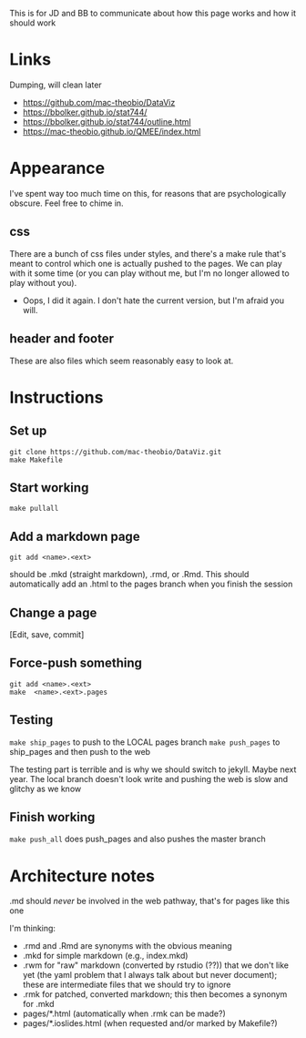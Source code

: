 This is for JD and BB to communicate about how this page works and how it should work

# Links

Dumping, will clean later

* https://github.com/mac-theobio/DataViz
* https://bbolker.github.io/stat744/
* https://bbolker.github.io/stat744/outline.html
* https://mac-theobio.github.io/QMEE/index.html

# Appearance

I've spent way too much time on this, for reasons that are psychologically obscure. Feel free to chime in.

## css

There are a bunch of css files under styles, and there's a make rule that's meant to control which one is actually pushed to the pages. We can play with it some time (or you can play without me, but I'm no longer allowed to play without you).
* Oops, I did it again. I don't hate the current version, but I'm afraid you will.

## header and footer

These are also files which seem reasonably easy to look at. 

# Instructions

## Set up

```
git clone https://github.com/mac-theobio/DataViz.git
make Makefile
```

## Start working

```
make pullall
```

## Add a markdown page

```
git add <name>.<ext>
```

<ext> should be .mkd (straight markdown), .rmd, or .Rmd. This should automatically add an .html to the pages branch when you finish the session

## Change a page

[Edit, save, commit]

## Force-push something

```
git add <name>.<ext>
make  <name>.<ext>.pages
```

## Testing

`make ship_pages` to push to the LOCAL pages branch
`make push_pages` to ship_pages and then push to the web

The testing part is terrible and is why we should switch to jekyll. Maybe next year. The local branch doesn't look write and pushing the web is slow and glitchy as we know

## Finish working

`make push_all` does push_pages and also pushes the master branch

# Architecture notes

.md should _never_ be involved in the web pathway, that's for pages like this one

I'm thinking:

* .rmd and .Rmd are synonyms with the obvious meaning
* .mkd for simple markdown (e.g., index.mkd)
* .rwm for "raw" markdown (converted by rstudio (??)) that we don't like yet (the yaml problem that I always talk about but never document); these are intermediate files that we should try to ignore
* .rmk for patched, converted markdown; this then becomes a synonym for .mkd
* pages/*.html (automatically when .rmk can be made?)
* pages/*.ioslides.html (when requested and/or marked by Makefile?)
